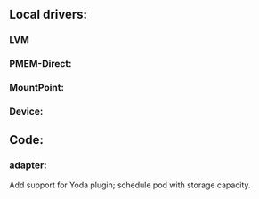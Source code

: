 
## Local drivers:

### LVM


### PMEM-Direct:


### MountPoint:


### Device:


## Code:

### adapter:

Add support for Yoda plugin; schedule pod with storage capacity.

